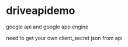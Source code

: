 # driveapidemo
google api and google app engine


need to get your own client_secret json from api 
